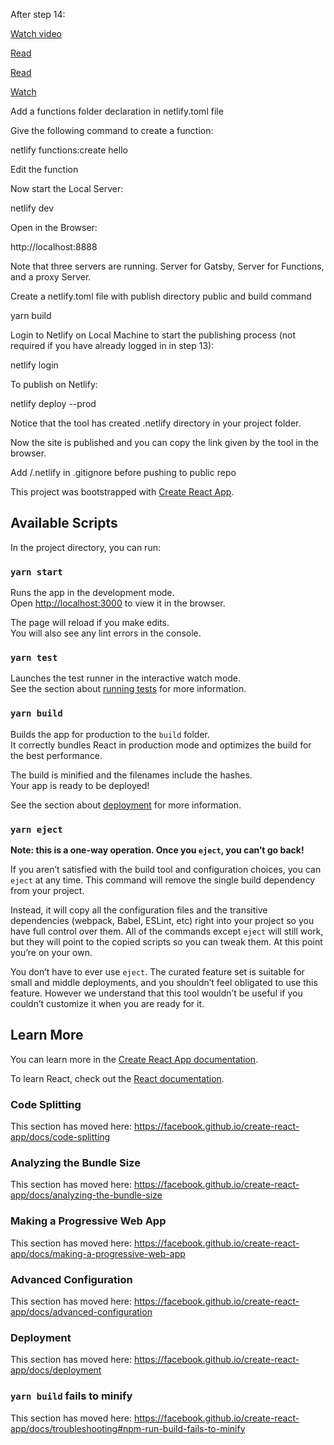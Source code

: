 After step 14:

[Watch video](https://www.youtube.com/watch?v=RL_gtVZ_79Q&feature=youtu.be&t=1376)

[Read](https://docs.netlify.com/functions/build-with-javascript/)

[Read](https://github.com/netlify/cli/blob/master/docs/netlify-dev.md#netlify-functions)

[Watch](https://www.youtube.com/watch?v=bVmUHvVK8Hs)

Add a functions folder declaration in netlify.toml file

Give the following command to create a function:

netlify functions:create hello

Edit the function

Now start the Local Server:

netlify dev

Open in the Browser:

http://localhost:8888

Note that three servers are running. Server for Gatsby, Server for Functions, and a proxy Server. 

Create a netlify.toml file with publish directory public and build command

yarn build

Login to Netlify on Local Machine to start the publishing process (not required if you have already logged in in step 13):

netlify login

To publish on Netlify:

netlify deploy --prod

Notice that the tool has created .netlify directory in your project folder.

Now the site is published and you can copy the link given by the tool in the browser.

Add /.netlify in .gitignore before pushing to public repo










This project was bootstrapped with [Create React App](https://github.com/facebook/create-react-app).

## Available Scripts

In the project directory, you can run:

### `yarn start`

Runs the app in the development mode.<br />
Open [http://localhost:3000](http://localhost:3000) to view it in the browser.

The page will reload if you make edits.<br />
You will also see any lint errors in the console.

### `yarn test`

Launches the test runner in the interactive watch mode.<br />
See the section about [running tests](https://facebook.github.io/create-react-app/docs/running-tests) for more information.

### `yarn build`

Builds the app for production to the `build` folder.<br />
It correctly bundles React in production mode and optimizes the build for the best performance.

The build is minified and the filenames include the hashes.<br />
Your app is ready to be deployed!

See the section about [deployment](https://facebook.github.io/create-react-app/docs/deployment) for more information.

### `yarn eject`

**Note: this is a one-way operation. Once you `eject`, you can’t go back!**

If you aren’t satisfied with the build tool and configuration choices, you can `eject` at any time. This command will remove the single build dependency from your project.

Instead, it will copy all the configuration files and the transitive dependencies (webpack, Babel, ESLint, etc) right into your project so you have full control over them. All of the commands except `eject` will still work, but they will point to the copied scripts so you can tweak them. At this point you’re on your own.

You don’t have to ever use `eject`. The curated feature set is suitable for small and middle deployments, and you shouldn’t feel obligated to use this feature. However we understand that this tool wouldn’t be useful if you couldn’t customize it when you are ready for it.

## Learn More

You can learn more in the [Create React App documentation](https://facebook.github.io/create-react-app/docs/getting-started).

To learn React, check out the [React documentation](https://reactjs.org/).

### Code Splitting

This section has moved here: https://facebook.github.io/create-react-app/docs/code-splitting

### Analyzing the Bundle Size

This section has moved here: https://facebook.github.io/create-react-app/docs/analyzing-the-bundle-size

### Making a Progressive Web App

This section has moved here: https://facebook.github.io/create-react-app/docs/making-a-progressive-web-app

### Advanced Configuration

This section has moved here: https://facebook.github.io/create-react-app/docs/advanced-configuration

### Deployment

This section has moved here: https://facebook.github.io/create-react-app/docs/deployment

### `yarn build` fails to minify

This section has moved here: https://facebook.github.io/create-react-app/docs/troubleshooting#npm-run-build-fails-to-minify
